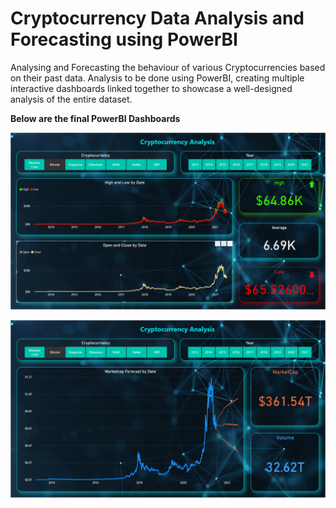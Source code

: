 # Cryptocurrency Data Analysis and Forecasting using PowerBI
 Analysing and Forecasting the behaviour of various Cryptocurrencies based on their past data. Analysis to be done using PowerBI, creating multiple interactive dashboards linked together to showcase a well-designed analysis of the entire dataset.


**Below are the final PowerBI Dashboards**

![Test Image 1](https://github.com/desaikun1996/Cryptocurrency-Data-Analysis-and-Forecasting-using-PowerBI/blob/main/FinalDashboard1.png)

![Test Image 2](https://github.com/desaikun1996/Cryptocurrency-Data-Analysis-and-Forecasting-using-PowerBI/blob/main/FinalDashboard2.png)
